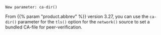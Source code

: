 ---
---
<!-- DISCLAIMER: This file is based on the syslog-ng Open Source Edition documentation https://github.com/balabit/syslog-ng-ose-guides/commit/2f4a52ee61d1ea9ad27cb4f3168b95408fddfdf2 and is used under the terms of The syslog-ng Open Source Edition Documentation License. The file has been modified by Axoflow. -->
`New parameter: ca-dir()`

From {{% param "product.abbrev" %}} version 3.27, you can use the `ca-dir()` parameter for the `tls()` option for the `network()` source to set a bundled CA-file for peer-verification.

